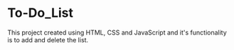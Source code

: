 # To-Do_List
This project created using HTML, CSS and JavaScript and it's functionality is to add and delete the list.
